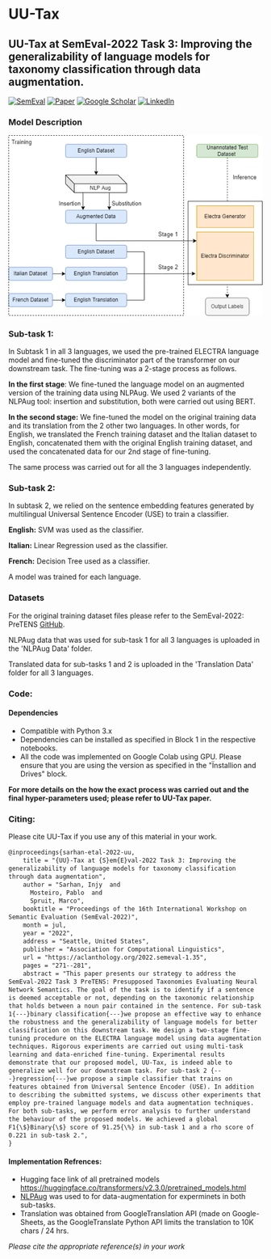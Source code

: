 # UU-Tax
## UU-Tax at SemEval-2022 Task 3: Improving the generalizability of language models for taxonomy classification through data augmentation.


[![SemEval](https://img.shields.io/badge/SemEval-PreTENS-blue)](https://sites.google.com/view/semeval2022-pretens/home-page)
[![Paper](https://img.shields.io/badge/Paper-UU-TAX-red)](https://aclanthology.org/2022.semeval-1.35/)
[![Google Scholar](https://img.shields.io/badge/Google%20Scholar-Injy%20Sarhan-yellow)](https://scholar.google.nl/citations?user=Otq5vX0AAAAJ&hl=nl)
[![LinkedIn](https://img.shields.io/badge/LinkedIn-Injy%20Sarhan-brightgreen)](https://linkedin.com/in/injy-sarhan-03294295)

### Model Description
<p align="center">
 
  <img src="https://github.com/IS5882/UU-TAX/blob/main/SemEvalDiagram-Electra.drawio.png" width="550" title="UU-Tax Framework for sub-task 1">


</p>


### Sub-task 1:
In Subtask 1 in all 3 languages, we used the pre-trained ELECTRA language model and fine-tuned the discriminator part of the transformer on our downstream task. The fine-tuning was a 2-stage process as follows.

**In the first stage**: We fine-tuned the language model on an augmented version of the training data using NLPAug. We used 2 variants of the NLPAug tool: insertion and substitution, both were carried out using BERT.

**In the second stage:** We fine-tuned the model on the original training data and its translation from the 2 other two languages. In other words, for English, we translated the French training dataset and the Italian dataset to English, concatenated them with the original English training dataset, and used the concatenated data for our 2nd stage of fine-tuning.

The same process was carried out for all the 3 languages independently.



### Sub-task 2:
In subtask 2, we relied on the sentence embedding features generated by multilingual Universal Sentence Encoder (USE) to train a classifier.

**English:** SVM was used as the classifier.

**Italian:** Linear Regression used as the classifier.

**French:** Decision Tree used as a classifier.


A model was trained for each language.


### Datasets

For the original training dataset files please refer to the SemEval-2022: PreTENS [GitHub](https://github.com/shammur/SemEval2022Task3).

NLPAug data that was used for sub-task 1 for all 3 languages is uploaded in the 'NLPAug Data' folder.

Translated data for sub-tasks 1 and 2 is uploaded in the 'Translation Data' folder for all 3 languages.

### Code:

#### Dependencies

* Compatible with Python 3.x
* Dependencies can be installed as specified in Block 1 in the respective notebooks. 
* All the code was implemented on Google Colab using GPU. Please ensure that you are using the version as specified in the "Ïnstallion and Drives" block.

		
**For more details on the how the exact process was carried out and the final hyper-parameters used; please refer to UU-Tax paper.**

### Citing:
Please cite UU-Tax if you use any of this material in your work.


```
@inproceedings{sarhan-etal-2022-uu,
    title = "{UU}-Tax at {S}em{E}val-2022 Task 3: Improving the generalizability of language models for taxonomy classification through data augmentation",
    author = "Sarhan, Injy  and
      Mosteiro, Pablo  and
      Spruit, Marco",
    booktitle = "Proceedings of the 16th International Workshop on Semantic Evaluation (SemEval-2022)",
    month = jul,
    year = "2022",
    address = "Seattle, United States",
    publisher = "Association for Computational Linguistics",
    url = "https://aclanthology.org/2022.semeval-1.35",
    pages = "271--281",
    abstract = "This paper presents our strategy to address the SemEval-2022 Task 3 PreTENS: Presupposed Taxonomies Evaluating Neural Network Semantics. The goal of the task is to identify if a sentence is deemed acceptable or not, depending on the taxonomic relationship that holds between a noun pair contained in the sentence. For sub-task 1{---}binary classification{---}we propose an effective way to enhance the robustness and the generalizability of language models for better classification on this downstream task. We design a two-stage fine-tuning procedure on the ELECTRA language model using data augmentation techniques. Rigorous experiments are carried out using multi-task learning and data-enriched fine-tuning. Experimental results demonstrate that our proposed model, UU-Tax, is indeed able to generalize well for our downstream task. For sub-task 2 {---}regression{---}we propose a simple classifier that trains on features obtained from Universal Sentence Encoder (USE). In addition to describing the submitted systems, we discuss other experiments that employ pre-trained language models and data augmentation techniques. For both sub-tasks, we perform error analysis to further understand the behaviour of the proposed models. We achieved a global F1{\$}Binary{\$} score of 91.25{\%} in sub-task 1 and a rho score of 0.221 in sub-task 2.",
}

```

#### Implementation Refrences:
* Hugging face link of all pretrained models https://huggingface.co/transformers/v2.3.0/pretrained_models.html 
* [NLPAug](https://nlpaug.readthedocs.io/en/latest/) was used to for data-augmentation for experminets in both sub-tasks. 
* Translation was obtained from GoogleTranslation API (made on Google-Sheets, as the GoogleTranslate Python API limits the translation to 10K chars / 24 hrs.


*Please cite the appropriate reference(s) in your work*

